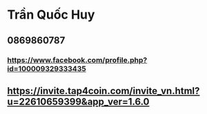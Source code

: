 # Trần Quốc Huy
## 0869860787
### https://www.facebook.com/profile.php?id=100009329333435
## https://invite.tap4coin.com/invite_vn.html?u=22610659399&app_ver=1.6.0
